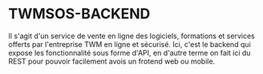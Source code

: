 # TWMSOS-BACKEND
Il s'agit d'un service de vente en ligne des logiciels, formations et services offerts par l'entreprise TWM en ligne et sécurisé.
Ici, c'est le backend qui expose les fonctionnalité sous forme d'API, en d'autre terme on fait ici du REST pour pouvoir facilement avois un frotend web ou mobile.
